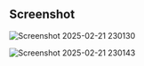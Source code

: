 ## Screenshot
![Screenshot 2025-02-21 230130](https://github.com/user-attachments/assets/c687727c-bc4a-497e-a85a-89ca52cfe49c)

![Screenshot 2025-02-21 230143](https://github.com/user-attachments/assets/c2a88081-f4b4-48a5-895a-be63bfb65659)

